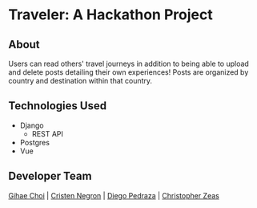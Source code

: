 # Traveler: A Hackathon Project

## About 
Users can read others' travel journeys in addition to being able to upload and delete posts detailing their own experiences! Posts are organized by country and destination within that country. 

## Technologies Used
- Django
  - REST API
- Postgres
- Vue

## Developer Team
[Gihae Choi](https://github.com/fuchmuch) | [Cristen Negron](https://github.com/cristennegron) | [Diego Pedraza](https://github.com/PedrazaDiego) | [Christopher Zeas](https://github.com/chriszc97)
